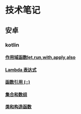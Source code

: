 # 技术笔记
## 安卓
### kotlin
#### [作用域函数let,run,with,apply,also](https://fengyacao.github.io/作用域函数.html)
#### [Lambda 表达式](https://fengyacao.github.io/Lambda表达式.html)
#### [函数引用 (::)](https://fengyacao.github.io/函数引用.html)
#### [集合和数组](https://fengyacao.github.io/集合和数组.html)
#### [类和构造函数](https://fengyacao.github.io/类和构造函数.html)
